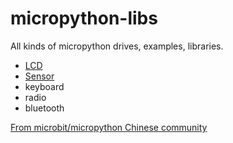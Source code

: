 # micropython-libs

All kinds of micropython drives, examples, libraries.

* [LCD](lcd/README.md)
* [Sensor](sensor/README.md)
* keyboard
* radio
* bluetooth

[From microbit/micropython Chinese community](www.micropython.org.cn)

